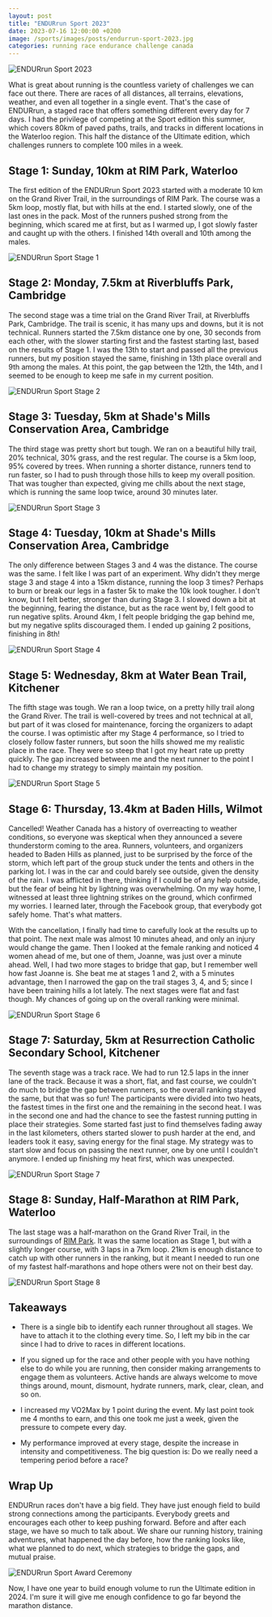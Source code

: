 ```yaml
---
layout: post
title: "ENDURrun Sport 2023"
date: 2023-07-16 12:00:00 +0200
image: /sports/images/posts/endurrun-sport-2023.jpg
categories: running race endurance challenge canada
---
```


![ENDURrun Sport 2023](/sports/images/posts/endurrun-sport-2023.jpg)

What is great about running is the countless variety of challenges we can face out there. There are races of all distances, all terrains, elevations, weather, and even all together in a single event. That's the case of ENDURrun, a staged race that offers something different every day for 7 days. I had the privilege of competing at the Sport edition this summer, which covers 80km of paved paths, trails, and tracks in different locations in the Waterloo region. This half the distance of the Ultimate edition, which challenges runners to complete 100 miles in a week.

<!-- more -->

## Stage 1: Sunday, 10km at RIM Park, Waterloo

The first edition of the ENDURrun Sport 2023 started with a moderate 10 km on the Grand River Trail, in the surroundings of RIM Park. The course was a 5km loop, mostly flat, but with hills at the end. I started slowly, one of the last ones in the pack. Most of the runners pushed strong from the beginning, which scared me at first, but as I warmed up, I got slowly faster and caught up with the others. I finished 14th overall and 10th among the males.

![ENDURrun Sport Stage 1](/sports/images/posts/endurrun-sport-stage1-2023.jpg)

## Stage 2: Monday, 7.5km at Riverbluffs Park, Cambridge

The second stage was a time trial on the Grand River Trail, at Riverbluffs Park, Cambridge. The trail is scenic, it has many ups and downs, but it is not technical. Runners started the 7.5km distance one by one, 30 seconds from each other, with the slower starting first and the fastest starting last, based on the results of Stage 1. I was the 13th to start and passed all the previous runners, but my position stayed the same, finishing in 13th place overall and 9th among the males. At this point, the gap between the 12th, the 14th, and I seemed to be enough to keep me safe in my current position.

![ENDURrun Sport Stage 2](/sports/images/posts/endurrun-sport-stage2-2023.jpg)

## Stage 3: Tuesday, 5km at Shade's Mills Conservation Area, Cambridge

The third stage was pretty short but tough. We ran on a beautiful hilly trail, 20% technical, 30% grass, and the rest regular. The course is a 5km loop, 95% covered by trees. When running a shorter distance, runners tend to run faster, so I had to push through those hills to keep my overall position. That was tougher than expected, giving me chills about the next stage, which is running the same loop twice, around 30 minutes later.

![ENDURrun Sport Stage 3](/sports/images/posts/endurrun-sport-stage3-2023.jpg)

## Stage 4: Tuesday, 10km at Shade's Mills Conservation Area, Cambridge

The only difference between Stages 3 and 4 was the distance. The course was the same. I felt like I was part of an experiment. Why didn't they merge stage 3 and stage 4 into a 15km distance, running the loop 3 times? Perhaps to burn or break our legs in a faster 5k to make the 10k look tougher. I don't know, but I felt better, stronger than during Stage 3. I slowed down a bit at the beginning, fearing the distance, but as the race went by, I felt good to run negative splits. Around 4km, I felt people bridging the gap behind me, but my negative splits discouraged them. I ended up gaining 2 positions, finishing in 8th!

![ENDURrun Sport Stage 4](/sports/images/posts/endurrun-sport-stage4-2023.jpg)

## Stage 5: Wednesday, 8km at Water Bean Trail, Kitchener

The fifth stage was tough. We ran a loop twice, on a pretty hilly trail along the Grand River. The trail is well-covered by trees and not technical at all, but part of it was closed for maintenance, forcing the organizers to adapt the course. I was optimistic after my Stage 4 performance, so I tried to closely follow faster runners, but soon the hills showed me my realistic place in the race. They were so steep that I got my heart rate up pretty quickly. The gap increased between me and the next runner to the point I had to change my strategy to simply maintain my position.

![ENDURrun Sport Stage 5](/sports/images/posts/endurrun-sport-stage5-2023.jpg)

## Stage 6: Thursday, 13.4km at Baden Hills, Wilmot

Cancelled! Weather Canada has a history of overreacting to weather conditions, so everyone was skeptical when they announced a severe thunderstorm coming to the area. Runners, volunteers, and organizers headed to Baden Hills as planned, just to be surprised by the force of the storm, which left part of the group stuck under the tents and others in the parking lot. I was in the car and could barely see outside, given the density of the rain. I was afflicted in there, thinking if I could be of any help outside, but the fear of being hit by lightning was overwhelming. On my way home, I witnessed at least three lightning strikes on the ground, which confirmed my worries. I learned later, through the Facebook group, that everybody got safely home. That's what matters.

With the cancellation, I finally had time to carefully look at the results up to that point. The next male was almost 10 minutes ahead, and only an injury would change the game. Then I looked at the female ranking and noticed 4 women ahead of me, but one of them, Joanne, was just over a minute ahead. Well, I had two more stages to bridge that gap, but I remember well how fast Joanne is. She beat me at stages 1 and 2, with a 5 minutes advantage, then I narrowed the gap on the trail stages 3, 4, and 5; since I have been training hills a lot lately. The next stages were flat and fast though. My chances of going up on the overall ranking were minimal.

![ENDURrun Sport Stage 6](/sports/images/posts/endurrun-sport-stage6-2023.jpg)

## Stage 7: Saturday, 5km at Resurrection Catholic Secondary School, Kitchener

The seventh stage was a track race. We had to run 12.5 laps in the inner lane of the track. Because it was a short, flat, and fast course, we couldn't do much to bridge the gap between runners, so the overall ranking stayed the same, but that was so fun! The participants were divided into two heats, the fastest times in the first one and the remaining in the second heat. I was in the second one and had the chance to see the fastest running putting in place their strategies. Some started fast just to find themselves fading away in the last kilometers, others started slower to push harder at the end, and leaders took it easy, saving energy for the final stage. My strategy was to start slow and focus on passing the next runner, one by one until I couldn't anymore. I ended up finishing my heat first, which was unexpected.

![ENDURrun Sport Stage 7](/sports/images/posts/endurrun-sport-stage7-2023.jpg)

## Stage 8: Sunday, Half-Marathon at RIM Park, Waterloo

The last stage was a half-marathon on the Grand River Trail, in the surroundings of [RIM Park](https://www.waterloo.ca/en/things-to-do/rim-park.aspx). It was the same location as Stage 1, but with a slightly longer course, with 3 laps in a 7km loop. 21km is enough distance to catch up with other runners in the ranking, but it meant I needed to run one of my fastest half-marathons and hope others were not on their best day.

![ENDURrun Sport Stage 8](/sports/images/posts/endurrun-sport-stage8-2023.jpg)

## Takeaways

 - There is a single bib to identify each runner throughout all stages. We have to attach it to the clothing every time. So, I left my bib in the car since I had to drive to races in different locations.

 - If you signed up for the race and other people with you have nothing else to do while you are running, then consider making arrangements to engage them as volunteers. Active hands are always welcome to move things around, mount, dismount, hydrate runners, mark, clear, clean, and so on.

 - I increased my VO2Max by 1 point during the event. My last point took me 4 months to earn, and this one took me just a week, given the pressure to compete every day.

 - My performance improved at every stage, despite the increase in intensity and competitiveness. The big question is: Do we really need a tempering period before a race?

## Wrap Up

ENDURrun races don't have a big field. They have just enough field to build strong connections among the participants. Everybody greets and encourages each other to keep pushing forward. Before and after each stage, we have so much to talk about. We share our running history, training adventures, what happened the day before, how the ranking looks like, what we planned to do next, which strategies to bridge the gaps, and mutual praise.

![ENDURrun Sport Award Ceremony](/sports/images/posts/endurrun-sport-award-2023.jpg)

Now, I have one year to build enough volume to run the Ultimate edition in 2024. I'm sure it will give me enough confidence to go far beyond the marathon distance.
